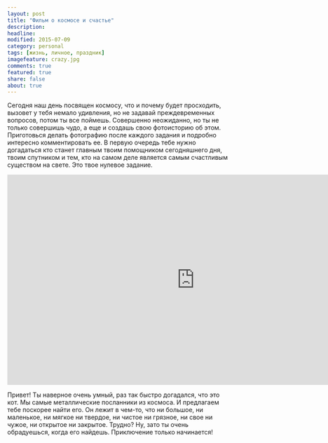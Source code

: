 ```yaml
---
layout: post
title: "Фильм о космосе и счастье"
description: 
headline: 
modified: 2015-07-09
category: personal
tags: [жизнь, личное, праздник]
imagefeature: crazy.jpg
comments: true
featured: true
share: false
about: true
---
```


Сегодня наш день посвящен космосу, что и почему будет просходить, вызовет у тебя немало удивления, но не задавай преждевременных вопросов, потом ты все поймешь.
Совершенно неожиданно, но ты не только совершишь чудо, а еще и создашь свою фотоисторию об этом. Приготовься делать фотографию после каждого задания и подробно интересно комментировать ее.
В первую очередь тебе нужно догадаться кто станет главным твоим помощником сегодняшнего дня, твоим спутником и тем, кто на самом деле является самым счастливым существом на свете. Это твое нулевое задание.

<iframe width="853" height="480" src="https://www.youtube.com/embed/-ncbGsECtl4" frameborder="0" allowfullscreen></iframe>

Привет! Ты наверное очень умный, раз так быстро догадался, что это кот. Мы самые металлические посланники из космоса. И предлагаем тебе поскорее найти его. Он лежит в чем-то, что ни большое, ни маленькое, ни мягкое ни твердое, ни чистое ни грязное, ни свое ни чужое, ни открытое ни закрытое. Трудно? Ну, зато ты очень обрадуешься, когда его найдешь. Приключение только начинается!